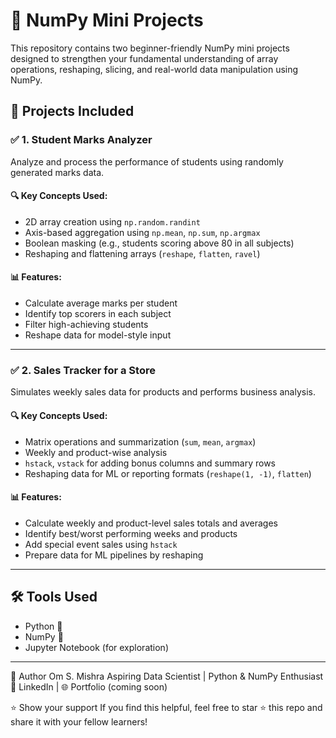# 🧮 NumPy Mini Projects

This repository contains two beginner-friendly NumPy mini projects designed to strengthen your fundamental understanding of array operations, reshaping, slicing, and real-world data manipulation using NumPy.

## 📌 Projects Included

### ✅ 1. Student Marks Analyzer

Analyze and process the performance of students using randomly generated marks data.

#### 🔍 Key Concepts Used:
- 2D array creation using `np.random.randint`
- Axis-based aggregation using `np.mean`, `np.sum`, `np.argmax`
- Boolean masking (e.g., students scoring above 80 in all subjects)
- Reshaping and flattening arrays (`reshape`, `flatten`, `ravel`)

#### 📊 Features:
- Calculate average marks per student
- Identify top scorers in each subject
- Filter high-achieving students
- Reshape data for model-style input

---

### ✅ 2. Sales Tracker for a Store

Simulates weekly sales data for products and performs business analysis.

#### 🔍 Key Concepts Used:
- Matrix operations and summarization (`sum`, `mean`, `argmax`)
- Weekly and product-wise analysis
- `hstack`, `vstack` for adding bonus columns and summary rows
- Reshaping data for ML or reporting formats (`reshape(1, -1)`, `flatten`)

#### 📊 Features:
- Calculate weekly and product-level sales totals and averages
- Identify best/worst performing weeks and products
- Add special event sales using `hstack`
- Prepare data for ML pipelines by reshaping

---



## 🛠️ Tools Used

- Python 🐍
- NumPy 🧮
- Jupyter Notebook (for exploration)

---



🙌 Author
Om S. Mishra
Aspiring Data Scientist | Python & NumPy Enthusiast
🔗 LinkedIn | 🌐 Portfolio (coming soon)

⭐ Show your support
If you find this helpful, feel free to star ⭐ this repo and share it with your fellow learners!


